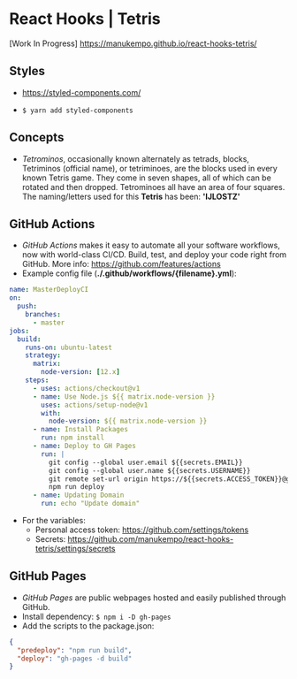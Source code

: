 # React Hooks | Tetris

[Work In Progress] https://manukempo.github.io/react-hooks-tetris/

## Styles

- https://styled-components.com/

- `$ yarn add styled-components`

## Concepts

- _Tetrominos_, occasionally known alternately as tetrads, blocks, Tetriminos (official name), or tetriminoes, are the blocks used in every known Tetris game. They come in seven shapes, all of which can be rotated and then dropped. Tetrominoes all have an area of four squares. The naming/letters used for this **Tetris** has been: **'IJLOSTZ'**

## GitHub Actions

- _GitHub Actions_ makes it easy to automate all your software workflows, now with world-class CI/CD. Build, test, and deploy your code right from GitHub. More info: https://github.com/features/actions
- Example config file (**./.github/workflows/{filename}.yml**):

```yaml
name: MasterDeployCI
on:
  push:
    branches:
      - master
jobs:
  build:
    runs-on: ubuntu-latest
    strategy:
      matrix:
        node-version: [12.x]
    steps:
      - uses: actions/checkout@v1
      - name: Use Node.js ${{ matrix.node-version }}
        uses: actions/setup-node@v1
        with:
          node-version: ${{ matrix.node-version }}
      - name: Install Packages
        run: npm install
      - name: Deploy to GH Pages
        run: |
          git config --global user.email ${{secrets.EMAIL}}
          git config --global user.name ${{secrets.USERNAME}}
          git remote set-url origin https://${{secrets.ACCESS_TOKEN}}@github.com/${{secrets.USERNAME}}/react-hooks-tetris.git
          npm run deploy
      - name: Updating Domain
        run: echo "Update domain"
```

- For the variables:
  - Personal access token: https://github.com/settings/tokens
  - Secrets: https://github.com/manukempo/react-hooks-tetris/settings/secrets

## GitHub Pages

- _GitHub Pages_ are public webpages hosted and easily published through GitHub.
- Install dependency: `$ npm i -D gh-pages`
- Add the scripts to the package.json:

```json
{
  "predeploy": "npm run build",
  "deploy": "gh-pages -d build"
}
```
